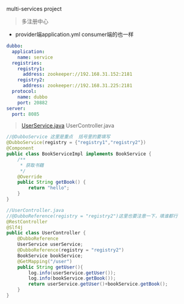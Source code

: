 multi-services project
> 多注册中心
> 
- provider端application.yml      consumer端的也一样

```yaml
dubbo:
  application:
    name: service
  registries:
    registry1:
      address: zookeeper://192.168.31.152:2181
    registry2:
      address: zookeeper://192.168.31.225:2181
  protocol:
    name: dubbo
    port: 20882
server:
  port: 8085
```

> [UserService.java](http://UserService.java)     UserController.java
> 

```java
//@DubboService 这里是重点  括号里的要填写
@DubboService(registry = {"registry1","registry2"})
@Component
public class BookServiceImpl implements BookService {
    /**
     * 获取书籍
     */
    @Override
    public String getBook() {
        return "hello";
    }
}

//UserController.java  
//@DubboReference(registry = "registry2")这里也要注意一下，填谁都行 
@RestController
@Slf4j
public class UserController {
    @DubboReference
    UserService userService;
    @DubboReference(registry = "registry2")
    BookService bookService;
    @GetMapping("/user")
    public String getUser(){
        log.info(userService.getUser());
        log.info(bookService.getBook());
        return userService.getUser()+bookService.getBook();
    }
}
```
